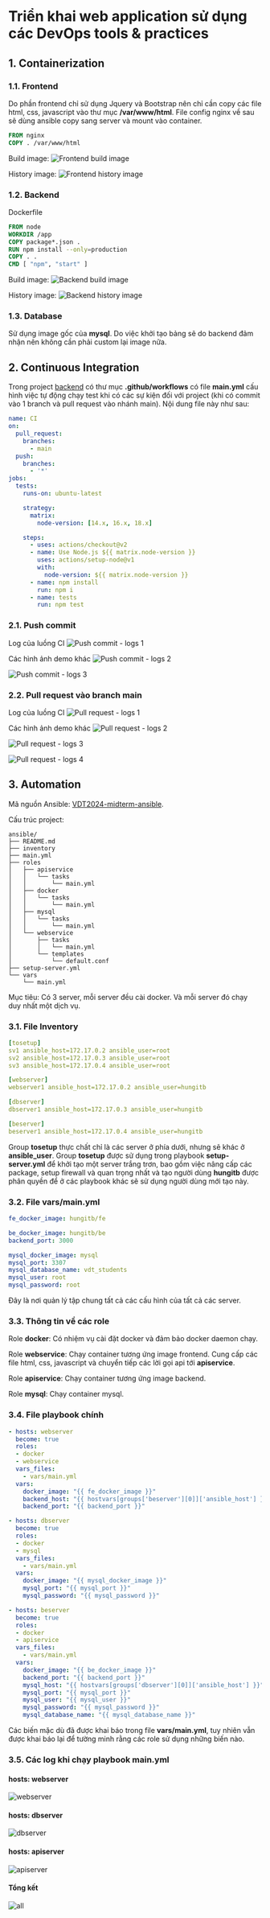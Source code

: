 # Triển khai web application sử dụng các DevOps tools & practices
## 1. Containerization
### 1.1. Frontend
Do phần frontend chỉ sử dụng Jquery và Bootstrap nên chỉ cần copy các file html, css, javascript vào thư mục **/var/www/html**. File config nginx về sau sẽ dùng ansible copy sang server và mount vào container.
```Dockerfile
FROM nginx
COPY . /var/www/html
```
Build image:
![Frontend build image](./images/fe-build-image.png)

History image:
![Frontend history image](./images/fe-history-image.png)

### 1.2. Backend
Dockerfile
```Dockerfile
FROM node
WORKDIR /app
COPY package*.json .
RUN npm install --only=production
COPY . .
CMD [ "npm", "start" ]
```

Build image:
![Backend build image](./images/be-build-image.png)

History image:
![Backend history image](./images/be-history-image.png)

### 1.3. Database
Sử dụng image gốc của **mysql**. Do việc khởi tạo bảng sẽ do backend đảm nhận nên không cần phải custom lại image nữa.

## 2. Continuous Integration
Trong project [backend](https://github.com/hungitb/VDT2024-midterm-backend) có thư mục **.github/workflows** có file **main.yml** cấu hình việc tự động chạy test khi có các sự kiện đối với project (khi có commit vào 1 branch và pull request vào nhánh main). Nội dung file này như sau:

```yaml
name: CI
on:
  pull_request: 
    branches:
      - main 
  push:
    branches:
      - '*'
jobs:
  tests:
    runs-on: ubuntu-latest

    strategy:
      matrix:
        node-version: [14.x, 16.x, 18.x]

    steps:
      - uses: actions/checkout@v2
      - name: Use Node.js ${{ matrix.node-version }}
        uses: actions/setup-node@v1
        with:
          node-version: ${{ matrix.node-version }}
      - name: npm install
        run: npm i
      - name: tests
        run: npm test
```

### 2.1. Push commit
Log của luồng CI
![Push commit - logs 1](./images/push-commit-log1.png)

Các hình ảnh demo khác
![Push commit - logs 2](./images/push-commit-log2.png)

![Push commit - logs 3](./images/push-commit-log3.png)

### 2.2. Pull request vào branch main
Log của luồng CI
![Pull request - logs 1](./images/pull-request-log1.png)

Các hình ảnh demo khác
![Pull request - logs 2](./images/pull-request-log2.png)

![Pull request - logs 3](./images/pull-request-log3.png)

![Pull request - logs 4](./images/pull-request-log4.png)

## 3. Automation
Mã nguồn Ansible: [VDT2024-midterm-ansible](https://github.com/hungitb/VDT2024-midterm-ansible).

Cấu trúc project:
```
ansible/
├── README.md
├── inventory
├── main.yml
├── roles
│   ├── apiservice
│   │   └── tasks
│   │       └── main.yml
│   ├── docker
│   │   └── tasks
│   │       └── main.yml
│   ├── mysql
│   │   └── tasks
│   │       └── main.yml
│   └── webservice
│       ├── tasks
│       │   └── main.yml
│       └── templates
│           └── default.conf
├── setup-server.yml
└── vars
    └── main.yml
```

Mục tiêu: Có 3 server, mỗi server đều cài docker. Và mỗi server đó chạy duy nhất một dịch vụ.

### 3.1. File Inventory
```yaml
[tosetup]
sv1 ansible_host=172.17.0.2 ansible_user=root
sv2 ansible_host=172.17.0.3 ansible_user=root
sv3 ansible_host=172.17.0.4 ansible_user=root

[webserver]
webserver1 ansible_host=172.17.0.2 ansible_user=hungitb

[dbserver]
dbserver1 ansible_host=172.17.0.3 ansible_user=hungitb

[beserver]
beserver1 ansible_host=172.17.0.4 ansible_user=hungitb
```

Group **tosetup** thực chất chỉ là các server ở phía dưới, nhưng sẽ khác ở **ansible_user**. Group **tosetup** được sử dụng trong playbook **setup-server.yml** để khởi tạo một server trắng trơn, bao gồm việc nâng cấp các package, setup firewall và quan trọng nhất và tạo người dùng **hungitb** được phân quyền để ở các playbook khác sẽ sử dụng người dùng mới tạo này.

### 3.2. File vars/main.yml
```yaml
fe_docker_image: hungitb/fe

be_docker_image: hungitb/be
backend_port: 3000

mysql_docker_image: mysql
mysql_port: 3307
mysql_database_name: vdt_students
mysql_user: root
mysql_password: root
```

Đây là nơi quản lý tập chung tất cả các cấu hình của tất cả các server.

### 3.3. Thông tin về các role
Role **docker**: Có nhiệm vụ cài đặt docker và đảm bảo docker daemon chạy.

Role **webservice**: Chạy container tương ứng image frontend. Cung cấp các file html, css, javascript và chuyển tiếp các lời gọi api tới **apiservice**.

Role **apiservice**: Chạy container tương ứng image backend.

Role **mysql**: Chạy container mysql.

### 3.4. File playbook chính
```yaml
- hosts: webserver
  become: true
  roles:
  - docker
  - webservice
  vars_files:
    - vars/main.yml
  vars:
    docker_image: "{{ fe_docker_image }}"
    backend_host: "{{ hostvars[groups['beserver'][0]]['ansible_host'] }}"
    backend_port: "{{ backend_port }}"

- hosts: dbserver
  become: true
  roles:
  - docker
  - mysql
  vars_files:
    - vars/main.yml
  vars:
    docker_image: "{{ mysql_docker_image }}"
    mysql_port: "{{ mysql_port }}"
    mysql_password: "{{ mysql_password }}"

- hosts: beserver
  become: true
  roles:
  - docker
  - apiservice
  vars_files:
    - vars/main.yml
  vars:
    docker_image: "{{ be_docker_image }}"
    backend_port: "{{ backend_port }}"
    mysql_host: "{{ hostvars[groups['dbserver'][0]]['ansible_host'] }}"
    mysql_port: "{{ mysql_port }}"
    mysql_user: "{{ mysql_user }}"
    mysql_password: "{{ mysql_password }}"
    mysql_database_name: "{{ mysql_database_name }}"
```

Các biến mặc dù đã được khai báo trong file **vars/main.yml**, tuy nhiên vẫn được khai báo lại để tường minh rằng các role sử dụng những biến nào.

### 3.5. Các log khi chạy playbook main.yml
#### hosts: webserver
![webserver](./images/ansible-log1.png)
#### hosts: dbserver
![dbserver](./images/ansible-log2.png)
#### hosts: apiserver
![apiserver](./images/ansible-log3.png)
#### Tổng kết
![all](./images/ansible-log4.png)

